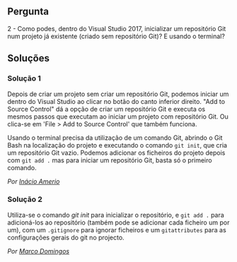 ## Pergunta

2 - Como podes, dentro do Visual Studio 2017, inicializar um repositório Git
num projeto já existente (criado sem repositório Git)? E usando o terminal?

## Soluções

### Solução 1

Depois de criar um projeto sem criar um repositório Git, podemos iniciar um
dentro do Visual Studio ao clicar no botão do canto inferior direito.
"Add to Source Control" dá a opção de criar um repositório Git e executa os
mesmos passos que executam ao iniciar um projeto com repositório Git. Ou
clica-se em 'File > Add to Source Control' que também funciona.

Usando o terminal precisa da utilização de um comando Git, abrindo o Git Bash na
localização do projeto e executando o comando `git init`, que cria um
repositório Git vazio. Podemos adicionar os ficheiros do projeto depois com
`git add .` mas para iniciar um repositório Git, basta só o primeiro comando.

*Por [Inácio Amerio](https://github.com/fpthefluffypawed)*

### Solução 2

Utiliza-se o comando *git init* para inicializar o repositório, e 
`git add .` para adicioná-los ao repositório (também pode se adicionar cada ficheiro um por um), com um `.gitignore` para ignorar ficheiros e um 
`gitattributes` para as configurações gerais do git no projecto.

*Por [Marco Domingos](https://github.com/condmaker)*